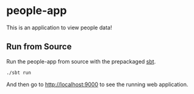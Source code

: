 # people-app

This is an application to view people data!

## Run from Source

Run the people-app from source with the prepackaged [sbt](http://www.scala-sbt.org/).

```bash
./sbt run
```

And then go to <http://localhost:9000> to see the running web application.
